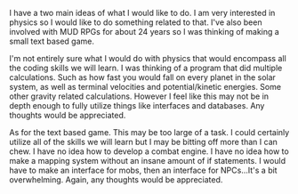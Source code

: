 I have a two main ideas of what I would like to do. I am very interested in physics so I would like to do something related 
to that. I've also been involved with MUD RPGs for about 24 years so I was thinking of making a small text based game.

I'm not entirely sure what I would do with physics that would encompass all the coding skills we will learn. I was thinking
of a program that did multiple calculations.  Such as how fast you would fall on every planet in the solar system, as well as
terminal velocities and potential/kinetic energies. Some other gravity related calculations.  However I feel like this may not be in
depth enough to fully utilize things like interfaces and databases. Any thoughts would be appreciated.

As for the text based game.  This may be too large of a task.  I could certainly utilize all of the skills we will learn
but I may be bitting off more than I can chew.  I have no idea how to develop a combat engine. I have no idea how to make
a mapping system without an insane amount of if statements. I would have to make an interface for mobs, then an interface
for NPCs...It's a bit overwhelming.  Again, any thoughts would be appreciated.